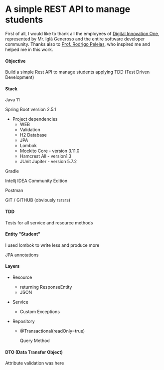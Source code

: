 # A simple REST API to manage students

First of all, I would like to thank all the employees of [Digital Innovation One](https://web.digitalinnovation.one), represented by Mr. Iglá Generoso and the entire software developer community. Thanks also to [Prof. Rodrigo Peleias](https://github.com/rpeleias), who inspired me and helped me in this work.



#### Objective

Build a simple Rest API to manage students applying TDD (Test Driven Development)



#### Stack

Java 11

Spring Boot version 2.5.1

- Project dependencies
   - WEB
   - Validation
   - H2 Database
   - JPA
   - Lombok
   - Mockito Core - version 3.11.0
   - Hamcrest All - version1.3
   - JUnit Jupiter - version 5.7.2

Gradle

Intellj IDEA Community Edition

Postman

GIT / GITHUB (obviously rsrsrs)



#### TDD

Tests for all service and resource methods 



#### Entity "Student"

I used lombok to write less and produce more

JPA annotations



#### Layers

 - Resource

   	- returning ResponseEntity
   	- JSON

 - Service

   	- Custom Exceptions

 - Repository

    - @Transactional(readOnly=true)

      Query Method



#### DTO (Data Transfer Object)

Attribute validation was here

#### 
